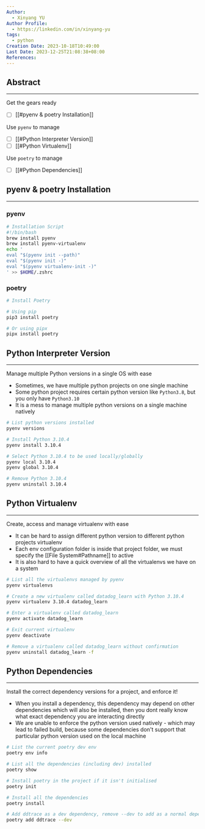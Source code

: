 ```yaml
---
Author:
  - Xinyang YU
Author Profile:
  - https://linkedin.com/in/xinyang-yu
tags:
  - python
Creation Date: 2023-10-18T10:49:00
Last Date: 2023-12-25T21:08:38+08:00
References: 
---
```

## Abstract
---
Get the gears ready
- [ ] [[#pyenv & poetry Installation]]

Use `pyenv` to manage
- [ ] [[#Python Interpreter Version]]
- [ ] [[#Python Virtualenv]]

Use `poetry` to manage
- [ ] [[#Python Dependencies]]


## pyenv & poetry Installation
---
### pyenv
```bash
# Installation Script
#!/bin/bash
brew install pyenv
brew install pyenv-virtualenv
echo '
eval "$(pyenv init --path)"
eval "$(pyenv init -)"
eval "$(pyenv virtualenv-init -)"
' >> $HOME/.zshrc
```
### poetry
```bash
# Install Poetry

# Using pip
pip3 install poetry

# Or using pipx
pipx install poetry
```

## Python Interpreter Version
---
Manage multiple Python versions in a single OS with ease

- Sometimes, we have multiple python projects on one single machine
- Some python project requires certain python version like `Python3.8`, but you only have `Python3.10`
- It is a mess to manage multiple python versions on a single machine natively

```bash title="Command Cheatsheet"
# List python versions installed
pyenv versions

# Install Python 3.10.4
pyenv install 3.10.4

# Select Python 3.10.4 to be used locally/globally
pyenv local 3.10.4
pyenv global 3.10.4

# Remove Python 3.10.4
pyenv uninstall 3.10.4
```

## Python Virtualenv
---
Create, access and manage virtualenv with ease

- It can be hard to assign different python version to different python projects virtualenv
- Each env configuration folder is inside that project folder, we must specify the [[File System#Pathname]] to active
- It is also hard to have a quick overview of all the virtualenvs we have on a system

```bash title="Command Cheatsheet"
# List all the virtualenvs managed by pyenv
pyenv virtualenvs

# Create a new virtualenv called datadog_learn with Python 3.10.4
pyenv virtualenv 3.10.4 datadog_learn

# Enter a virtualenv called datadog_learn
pyenv activate datadog_learn

# Exit current virtualenv
pyenv deactivate 

# Remove a virtualenv called datadog_learn without confirmation
pyenv uninstall datadog_learn -f
```

## Python Dependencies
---
Install the correct dependency versions for a project, and enforce it!

- When you install a dependency, this dependency may depend on other dependencies which will also be installed, then you dont really know what exact dependency you are interacting directly
- We are unable to enforce the python version used natively - which may lead to failed build, because some dependencies don't support that particular python version used on the local machine

```bash title="Command Cheatsheet"
# List the current poetry dev env
poetry env info

# List all the dependencies (including dev) installed
poetry show

# Install poetry in the project if it isn't initialised
poetry init

# Install all the dependencies
poetry install

# Add ddtrace as a dev dependency, remove --dev to add as a normal dependency
poetry add ddtrace --dev
```